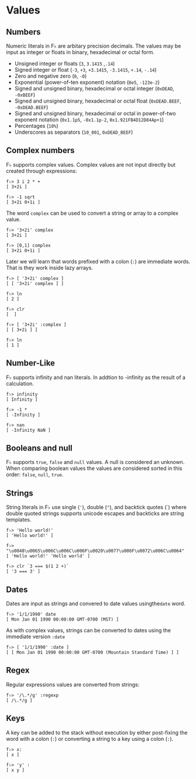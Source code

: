 # Values

## Numbers

Numeric literals in F♭ are arbitary precision decimals.  The values may be input as integer or floats in binary, hexadecimal or octal form.

* Unsigned integer or floats \(`3`, `3.1415` ,`.14`\)
* Signed integer or float \(`-3`, `+3`, `+3.1415`, `-3.1415`, `+.14`, `-.14`\)
* Zero and negative zero \(`0`, `-0`\)
* Exponential \(power-of-ten exponent\) notation \(`8e5`, `-123e-2`\)
* Signed and unsigned binary, hexadecimal or octal integer \(`0xDEAD`, `-0xBEEF`\)
* Signed and unsigned binary, hexadecimal or octal float \(`0xDEAD.BEEF`, `-0xDEAD.BEEF`\)
* Signed and unsigned binary, hexadecimal or octal in power-of-two exponent notation \(`0x1.1p5`, `-0x1.1p-2`, `0x1.921FB4D12D84Ap+1`\)
* Percentages \(`10%`\)
* Underscores as separators \(`10_001`, `0xDEAD_BEEF`\) 

## Complex numbers

F♭ supports complex values. Complex values are not input directly but created through expressions:

```
f♭> 3 i 2 * +
[ 3+2i ]

f♭> -1 sqrt
[ 3+2i 0+1i ]
```

The word `complex` can be used to convert a string or array to a complex value.

```
f♭> '3+2i' complex
[ 3+2i ]

f♭> [0,1] complex
[ 3+2i 0+1i ]
```

Later we will learn that words prefixed with a colon \(`:`\) are immediate words.  That is they work inside lazy arrays.

```
f♭> [ '3+2i' complex ]
[ [ '3+2i' complex ] ]

f♭> ln
[ 2 ]

f♭> clr
[  ]

f♭> [ '3+2i' :complex ]
[ [ 3+2i ] ]

f♭> ln
[ 1 ]
```

## Number-Like

F♭ supports infinity and nan literals.  In addtion to -infinity as the result of a calculation.

```
f♭> infinity
[ Infinity ]

f♭> -1 *
[ -Infinity ]

f♭> nan
[ -Infinity NaN ]
```

## Booleans and null

F♭ supports `true`, `false` and `null` values.  A null is considered an unknown.  When comparing boolean values the values are considered sorted in this order: `false`, `null`, `true`. 

## Strings

String literals in F♭ use single \(`'`\), double \(`"`\), and backtick quotes \(\`\) where double quoted strings supports unicode escapes and backticks are string templates.

    f♭> 'Hello world!'
    [ 'Hello world!' ]

    f♭> "\u0048\u0065\u006C\u006C\u006F\u0020\u0077\u006F\u0072\u006C\u0064"
    [ 'Hello world!' 'Hello world' ]

    f♭> clr `3 === $(1 2 +)`
    [ '3 === 3' ]

## Dates

Dates are input as strings and convered to date values usingthe`date` word.

```
f♭> '1/1/1990' date
[ Mon Jan 01 1990 00:00:00 GMT-0700 (MST) ]
```

As with complex values, strings can be converted to dates using the immediate version `:date`

```
f♭> [ '1/1/1990' :date ]
[ [ Mon Jan 01 1990 00:00:00 GMT-0700 (Mountain Standard Time) ] ]
```

## Regex

Regular expressions values are converted from strings:

```
f♭> '/\.*/g' :regexp
[ /\.*/g ]
```

## Keys

A key can be added to the stack without execution by either post-fixing the word with a colon \(`:`\) or converting a string to a key using a colon \(`:`\).

```
f♭> x:
[ x ]

f♭> 'y' :
[ x y ]
```



